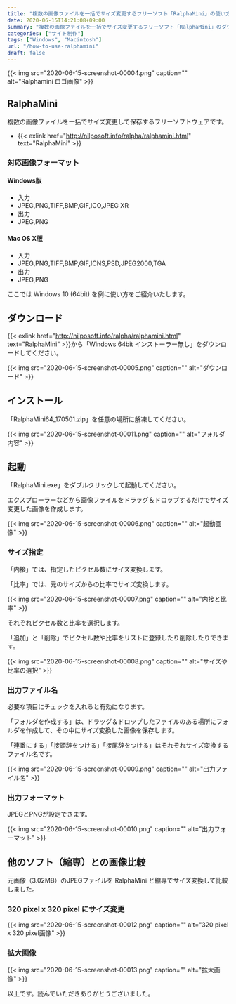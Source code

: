 ```yaml
---
title: "複数の画像ファイルを一括でサイズ変更するフリーソフト「RalphaMini」の使い方"
date: 2020-06-15T14:21:08+09:00
summary: "複数の画像ファイルを一括でサイズ変更するフリーソフト「RalphaMini」のダウンロードから使い方までをご紹介いたします"
categories: ["サイト制作"]
tags: ["Windows", "Macintosh"]
url: "/how-to-use-ralphamini"
draft: false
---
```


{{< img src="2020-06-15-screenshot-00004.png" caption="" alt="Ralphamini ロゴ画像" >}}

## RalphaMini

複数の画像ファイルを一括でサイズ変更して保存するフリーソフトウェアです。

- {{< exlink href="http://nilposoft.info/ralpha/ralphamini.html" text="RalphaMini" >}}

### 対応画像フォーマット

#### Windows版

 - 入力
  - JPEG,PNG,TIFF,BMP,GIF,ICO,JPEG XR
 - 出力
  - JPEG,PNG

#### Mac OS X版

- 入力
 - JPEG,PNG,TIFF,BMP,GIF,ICNS,PSD,JPEG2000,TGA
- 出力
 - JPEG,PNG

ここでは Windows 10 (64bit) を例に使い方をご紹介いたします。

## ダウンロード

{{< exlink href="http://nilposoft.info/ralpha/ralphamini.html" text="RalphaMini" >}}から「Windows 64bit インストーラー無し」をダウンロードしてください。

{{< img src="2020-06-15-screenshot-00005.png" caption="" alt="ダウンロード" >}}

## インストール

「RalphaMini64_170501.zip」を任意の場所に解凍してください。

{{< img src="2020-06-15-screenshot-00011.png" caption="" alt="フォルダ内容" >}}

## 起動

「RalphaMini.exe」をダブルクリックして起動してください。

エクスプローラーなどから画像ファイルをドラッグ＆ドロップするだけでサイズ変更した画像を作成します。

{{< img src="2020-06-15-screenshot-00006.png" caption="" alt="起動画像" >}}

### サイズ指定

「内接」では、指定したピクセル数にサイズ変換します。

「比率」では、元のサイズからの比率でサイズ変換します。

{{< img src="2020-06-15-screenshot-00007.png" caption="" alt="内接と比率" >}}

それぞれピクセル数と比率を選択します。

「追加」と「削除」でピクセル数や比率をリストに登録したり削除したりできます。

{{< img src="2020-06-15-screenshot-00008.png" caption="" alt="サイズや比率の選択" >}}

### 出力ファイル名

必要な項目にチェックを入れると有効になります。

「フォルダを作成する」は、ドラッグ＆ドロップしたファイルのある場所にフォルダを作成して、その中にサイズ変換した画像を保存します。

「連番にする」「接頭辞をつける」「接尾辞をつける」はそれぞれサイズ変換するファイル名です。

{{< img src="2020-06-15-screenshot-00009.png" caption="" alt="出力ファイル名" >}}

### 出力フォーマット

JPEGとPNGが設定できます。

{{< img src="2020-06-15-screenshot-00010.png" caption="" alt="出力フォーマット" >}}

## 他のソフト（縮専）との画像比較

元画像（3.02MB）のJPEGファイルを RalphaMini と縮専でサイズ変換して比較しました。

### 320 pixel x 320 pixel にサイズ変更

{{< img src="2020-06-15-screenshot-00012.png" caption="" alt="320 pixel x 320 pixel画像" >}}

### 拡大画像

{{< img src="2020-06-15-screenshot-00013.png" caption="" alt="拡大画像" >}}

以上です。読んでいただきありがとうございました。
